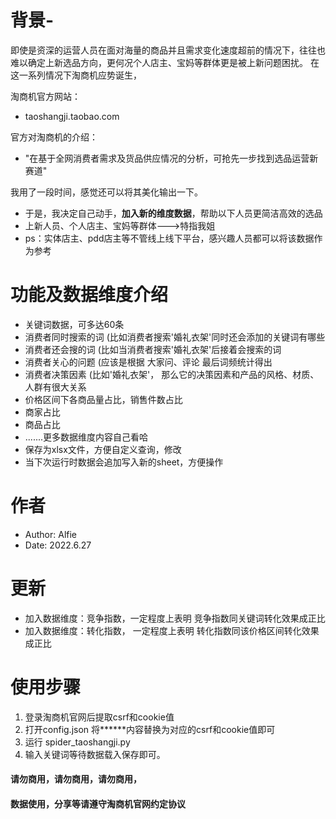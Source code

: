 # 背景-
即使是资深的运营人员在面对海量的商品并且需求变化速度超前的情况下，往往也难以确定上新选品方向，更何况个人店主、宝妈等群体更是被上新问题困扰。
在这一系列情况下淘商机应势诞生，

淘商机官方网站：

- taoshangji.taobao.com

官方对淘商机的介绍：

- "在基于全网消费者需求及货品供应情况的分析，可抢先一步找到选品运营新赛道"

我用了一段时间，感觉还可以将其美化输出一下。

- 于是，我决定自己动手，**加入新的维度数据**，帮助以下人员更简洁高效的选品
- 上新人员、个人店主、宝妈等群体--->特指我姐
- ps：实体店主、pdd店主等不管线上线下平台，感兴趣人员都可以将该数据作为参考
# 功能及数据维度介绍

- 关键词数据，可多达60条
- 消费者同时搜索的词 (比如消费者搜索'婚礼衣架'同时还会添加的关键词有哪些
- 消费者还会搜的词  (比如当消费者搜索'婚礼衣架'后接着会搜索的词
- 消费者关心的问题  (应该是根据 大家问、评论 最后词频统计得出
- 消费者决策因素  (比如'婚礼衣架'， 那么它的决策因素和产品的风格、材质、人群有很大关系
-   价格区间下各商品量占比，销售件数占比
-   商家占比
-   商品占比
-   .......更多数据维度内容自己看哈
-   保存为xlsx文件，方便自定义查询，修改
-   当下次运行时数据会追加写入新的sheet，方便操作

# 作者
- Author: Alfie
- Date: 2022.6.27 

# 更新
- 加入数据维度：竞争指数，一定程度上表明 竞争指数同关键词转化效果成正比
-  加入数据维度：转化指数， 一定程度上表明 转化指数同该价格区间转化效果成正比

# 使用步骤
1. 登录淘商机官网后提取csrf和cookie值
2. 打开config.json 将******内容替换为对应的csrf和cookie值即可
3. 运行 spider_taoshangji.py
4. 输入关键词等待数据载入保存即可。


#### 请勿商用，请勿商用，请勿商用，
#### 数据使用，分享等请遵守淘商机官网约定协议
